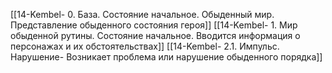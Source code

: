 [[14-Kembel- 0. База. Состояние начальное. Обыденный мир. Представление обыденного состояния героя]]
[[14-Kembel- 1. Мир обыденной рутины. Состояние начальное. Вводится информация о персонажах и их обстоятельствах]]
[[14-Kembel- 2.1. Импульс. Нарушение- Возникает проблема или нарушение обыденного порядка]]
